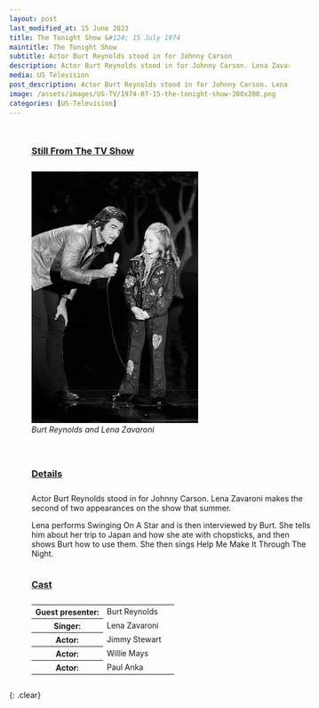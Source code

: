 ```yaml
---
layout: post
last_modified_at: 15 June 2023
title: The Tonight Show &#124; 15 July 1974
maintitle: The Tonight Show
subtitle: Actor Burt Reynolds stood in for Johnny Carson
description: Actor Burt Reynolds stood in for Johnny Carson. Lena Zavaroni makes the second of two appearances on the show that summer. Lena performs Swinging On A Star and is then interviewed by Burt. She tells him about her trip to Japan and how she ate with chopsticks, and then shows Burt how to use them. She then sings Help Me Make It Through The Night.
media: US Television
post_description: Actor Burt Reynolds stood in for Johnny Carson. Lena Zavaroni makes the second of two appearances on the show that summer. Lena performs Swinging On A Star and is then interviewed by Burt. She tells him about her trip to Japan and how she ate with chopsticks, and then shows Burt how to use them. She then sings Help Me Make It Through The Night.
image: /assets/images/US-TV/1974-07-15-the-tonight-show-200x200.png
categories: [US-Television]
---
```


<figure class="fig1">
<figcaption>
<h3 id="still"><a href="#still">Still From The TV Show</a></h3>
</figcaption>
<img src="/assets/images/US-TV/1974-07-15-the-tonight-show.jpg" class="full-width"/>
<figcaption>
<cite>Burt Reynolds and Lena Zavaroni</cite>
</figcaption>
</figure>

<figure class="fig2">
<figcaption>
<h3 id="details"><a href="#details">Details</a></h3>
</figcaption>
<p>Actor Burt Reynolds stood in for Johnny Carson. Lena Zavaroni makes the second of two appearances on the show that summer.</p>
<p>Lena performs Swinging On A Star and is then interviewed by Burt. She tells him about her trip to Japan and how she ate with chopsticks, and then shows Burt how to use them. She then sings Help Me Make It Through The Night.</p>
<figcaption>
<h3 id="cast"><a href="#cast">Cast</a></h3>
</figcaption>
<table>
<tr><th style="width:50%;">Guest presenter:</th><td style="width:50%;">Burt Reynolds</td></tr>
<tr><th>Singer:</th><td>Lena Zavaroni</td></tr>
<tr><th>Actor:</th><td>Jimmy Stewart</td></tr>
<tr><th>Actor:</th><td>Willie Mays</td></tr>
<tr><th>Actor:</th><td>Paul Anka</td></tr>
</table>
</figure>

<br />{: .clear}

<style>
.fig1 {float:left; width:49%;}

.fig2 {float:right; width:49%;}

.fig3 {float:right; width:100%;}

figcaption {float:left; width:100%;}

@media screen and (orientation:portrait) {
.fig1 {float:left; width:100%;}
.fig2 {float:left; width:100%;}
figcaption {float:left; width:100%; margin-bottom: 10px;}
}
</style>
